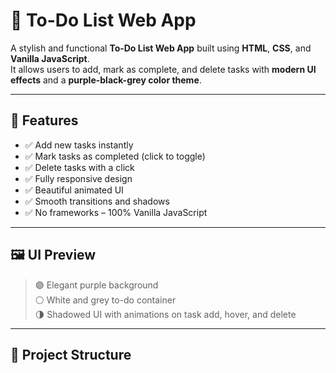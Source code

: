 # 📝 To-Do List Web App

A stylish and functional **To-Do List Web App** built using **HTML**, **CSS**, and **Vanilla JavaScript**.  
It allows users to add, mark as complete, and delete tasks with **modern UI effects** and a **purple-black-grey color theme**.

---

## 🎯 Features

- ✅ Add new tasks instantly
- ✅ Mark tasks as completed (click to toggle)
- ✅ Delete tasks with a click
- ✅ Fully responsive design
- ✅ Beautiful animated UI
- ✅ Smooth transitions and shadows
- ✅ No frameworks – 100% Vanilla JavaScript

---

## 🖼️ UI Preview

> 🟣 Elegant purple background  
> ⚪ White and grey to-do container  
> 🌗 Shadowed UI with animations on task add, hover, and delete

---

## 📁 Project Structure

